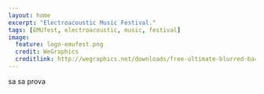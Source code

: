 ```yaml
---
layout: home
excerpt: "Electroacoustic Music Festival."
tags: [EMUfest, electroacoustic, music, festival]
image:
  feature: logo-emufest.png
  credit: WeGraphics
  creditlink: http://wegraphics.net/downloads/free-ultimate-blurred-background-pack/
---
```


sa sa prova 